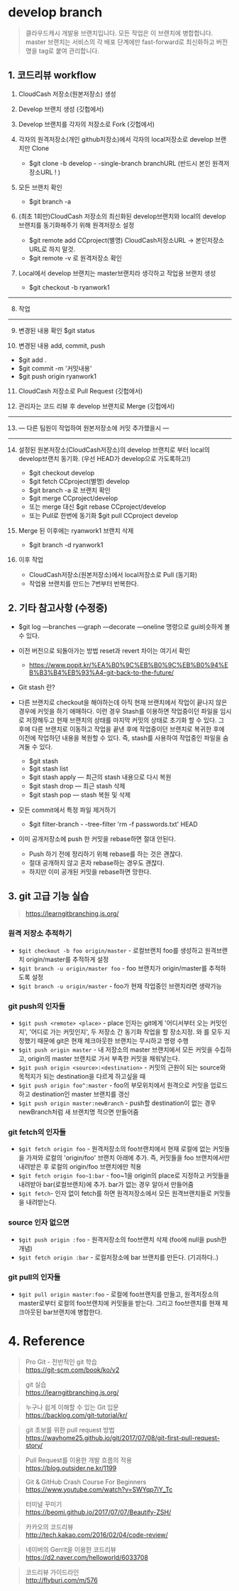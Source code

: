 # develop branch
>클라우드캐시 개발용 브랜치입니다. 모든 작업은 이 브랜치에 병합합니다.  
>master 브랜치는 서비스의 각 배포 단계에만 fast-forward로 최신화하고 버전명을 tag로 붙여 관리합니다.

## 1. 코드리뷰 workflow

1. CloudCash 저장소(원본저장소) 생성

2. Develop 브랜치 생성 (깃헙에서)

3. Develop 브랜치를 각자의 저장소로 Fork (깃헙에서)

4. 각자의 원격저장소(개인 github저장소)에서 각자의 local저장소로 develop 브랜치만 Clone
   - $git clone -b develop - -single-branch branchURL (반드시 본인 원격저장소URL ! )

5. 모든 브랜치 확인
   - $git branch -a

6. (최초 1회만)CloudCash 저장소의 최신화된 develop브랜치와 local의 develop브랜치를 동기화해주기 위해 원격저장소 설정
   - $git remote add CCproject(별명) CloudCash저장소URL -> 본인저장소URL로 하지 말것.
   - $git remote -v 로 원격저장소 확인

7. Local에서 develop 브랜치는 master브랜치라 생각하고 작업용 브랜치 생성
   - $git checkout -b ryanwork1

------------------------------------------------------------
8. 작업
------------------------------------------------------------

9. 변경된 내용 확인 $git status

10. 변경된 내용 add, commit, push
   - $git add .
   - $git commit -m '커밋내용'
   - $git push origin ryanwork1

11. CloudCash 저장소로 Pull Request (깃헙에서)

12. 관리자는 코드 리뷰 후 develop 브랜치로 Merge (깃헙에서)

------------------------------------------------------------
13. — 다른 팀원이 작업하여 원본저장소에 커밋 추가했을시 — 
------------------------------------------------------------

14. 설정된 원본저장소(CloudCash저장소)의 develop 브랜치로 부터 local의 develop브랜치 동기화. (우선 HEAD가 develop으로 가도록하고!)
    - $git checkout develop
    - $git fetch CCproject(별명) develop
    - $git branch -a 로 브랜치 확인
    - $git merge CCproject/develop
    - 또는 merge 대신 $git rebase CCproject/develop
    - 또는 Pull로 한번에 동기화 $git pull CCproject develop

15. Merge 된 이후에는 ryanwork1 브랜치 삭제
    - $git branch -d ryanwork1

16. 이후 작업
    - CloudCash저장소(원본저장소)에서 local저장소로 Pull (동기화)
    - 작업용 브랜치를 만드는 7번부터 반복한다.
  
    
      
        
          
          
## 2. 기타 참고사항 (수정중)

- $git log —branches —graph —decorate —oneline 명령으로 gui비슷하게 볼 수 있다.

- 이전 버전으로 되돌아가는 방법 reset과 revert 차이는 여기서 확인
   - https://www.popit.kr/%EA%B0%9C%EB%B0%9C%EB%B0%94%EB%B3%B4%EB%93%A4-git-back-to-the-future/

- Git stash 란?
- 다른 브랜치로 checkout을 해야하는데 아직 현재 브랜치에서 작업이 끝나지 않은 경우에 커밋을 하기 애매하다. 이런 경우 Stash를 이용하면 작업중이던 파일을 임시로 저장해두고 현재 브랜치의 상태를 마지막 커밋의 상태로 초기화 할 수 있다. 그 후에 다른 브랜치로 이동하고 작업을 끝낸 후에 작업중이던 브랜치로 복귀한 후에 이전에 작업하던 내용을 복원할 수 있다. 즉, stash를 사용하여 작업중인 파일을 숨겨둘 수 있다.
   - $git stash
   - $git stash list
   - $git stash apply — 최근의 stash 내용으로 다시 복원
   - $git stash drop — 최근 stash 삭제
   - $git stash pop — stash 복원 및 삭제

- 모든 commit에서 특정 파일 제거하기
   - $git filter-branch - -tree-filter 'rm -f passwords.txt' HEAD

- 이미 공개저장소에 push 한 커밋을 rebase하면 절대 안된다.
   - Push 하기 전에 정리하기 위해 rebase를 하는 것은 괜찮다.
   - 절대 공개하지 않고 혼자 rebase하는 경우도 괜찮다.
   - 하지만 이미 공개된 커밋을 rebase하면 망한다.






## 3. git 고급 기능 실습  
>https://learngitbranching.js.org/

### 원격 저장소 추적하기  
- `$git checkout -b foo origin/master` - 로컬브랜치 foo를 생성하고 원격브랜치 origin/master를 추적하게 설정  
- `$git branch -u origin/master foo` - foo 브랜치가 origin/master를 추적하도록 설정  
- `$git branch -u origin/master` - foo가 현재 작업중인 브랜치라면 생략가능  

### git push의 인자들
- `$git push <remote> <place>` - place 인자는 git에게 '어디서부터 오는 커밋인지', '어디로 가는 커밋인지', 두 저장소 간 동기화 작업을 할 장소지정. <remote>와 <place>를 모두 지정했기 때문에 git은 현재 체크아웃한 브랜치는 무시하고 명령 수행  
- `$git push origin master` - 내 저장소의 master 브랜치에서 모든 커밋을 수집하고, origin의 master 브랜치로 가서 부족한 커밋을 채워넣는다.
- `$git push origin <source>:<destination>` - 커밋의 근원이 되는 source와 목적지가 되는 destination을 다르게 하고싶을 때
- `$git push origin foo^:master` - foo의 부모위치에서 원격으로 커밋을 업로드하고 destination인 master 브랜치를 갱신
- `$git push origin master:newBranch` - push할 destination이 없는 경우 newBranch처럼 새 브랜치명 적으면 만들어줌

### git fetch의 인자들
- `$git fetch origin foo` - 원격저장소의 foo브랜치에서 현재 로컬에 없는 커밋들을 가져와 로컬의 'origin/foo' 브랜치 아래에 추가. 즉, 커밋들을 foo 브랜치에서만 내려받은 후 로컬의 origin/foo 브랜치에만 적용
- `$git fetch origin foo~1:bar` - foo~1을 origin의 place로 지정하고 커밋들을 내려받아 bar(로컬브랜치)에 추가. bar가 없는 경우 알아서 만들어줌
- `$git fetch`- 인자 없이 fetch를 하면 원격저장소에서 모든 원격브랜치들로 커밋들을 내려받는다.

### source 인자 없으면
- `$git push origin :foo` - 원격저장소의 foo브랜치 삭제 (foo에 null을 push한 개념)
- `$git fetch origin :bar` - 로컬저장소에 bar 브랜치를 만든다. (기괴하다..)

### git pull의 인자들
- `$git pull origin master:foo` - 로컬에 foo브랜치를 만들고, 원격저장소의 master로부터 로컬의 foo브랜치에 커밋들을 받는다. 그리고 foo브랜치를 현재 체크아웃된 bar브랜치에 병합한다.



# 4. Reference
>Pro Git - 전반적인 git 학습  
https://git-scm.com/book/ko/v2

>git 실습  
https://learngitbranching.js.org/

>누구나 쉽게 이해할 수 있는 Git 입문  
https://backlog.com/git-tutorial/kr/

>git 초보를 위한 pull request 방법  
https://wayhome25.github.io/git/2017/07/08/git-first-pull-request-story/

>Pull Request를 이용한 개발 흐름의 적용  
https://blog.outsider.ne.kr/1199

>Git & GitHub Crash Course For Beginners  
https://www.youtube.com/watch?v=SWYqp7iY_Tc

>터미널 꾸미기  
https://beomi.github.io/2017/07/07/Beautify-ZSH/

>카카오의 코드리뷰  
http://tech.kakao.com/2016/02/04/code-review/

>네이버의 Gerrit을 이용한 코드리뷰  
https://d2.naver.com/helloworld/6033708

>코드리뷰 가이드라인  
http://flyburi.com/m/576

